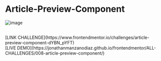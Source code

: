 # Article-Preview-Component
![image](https://github.com/JonathanManzanoDiaz/Article-Preview-Component/assets/43423216/28a5efcf-06a9-4ed0-830e-ed1b7d1222d0)

<br>
[LINK CHALLENGE](https://www.frontendmentor.io/challenges/article-preview-component-dYBN_pYFT)
<br>
[LIVE DEMO](https://jonathanmanzanodiaz.github.io/frontendmentor/ALL-CHALLENGES/008-article-preview-component/)
